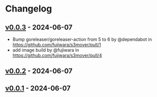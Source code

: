 # Changelog

## [v0.0.3](https://github.com/fujiwara/s3mover/compare/v0.0.2...v0.0.3) - 2024-06-07
- Bump goreleaser/goreleaser-action from 5 to 6 by @dependabot in https://github.com/fujiwara/s3mover/pull/1
- add image build by @fujiwara in https://github.com/fujiwara/s3mover/pull/4

## [v0.0.2](https://github.com/fujiwara/s3mover/compare/v0.0.1...v0.0.2) - 2024-06-07

## [v0.0.1](https://github.com/fujiwara/s3mover/commits/v0.0.1) - 2024-06-07
